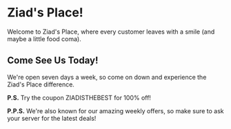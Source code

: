# Ziad's Place!

Welcome to Ziad's Place, where every customer leaves with a smile (and maybe a little food coma). 

## Come See Us Today!

We're open seven days a week, so come on down and experience the Ziad's Place difference. 

**P.S.** Try the coupon ZIADISTHEBEST for 100% off!

**P.P.S.**  We're also known for our amazing weekly offers, so make sure to ask your server for the latest deals!
